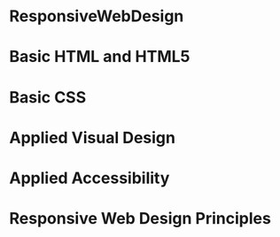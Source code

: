# ResponsiveWebDesign

# Basic HTML and HTML5

# Basic CSS

# Applied Visual Design

# Applied Accessibility

# Responsive Web Design Principles
